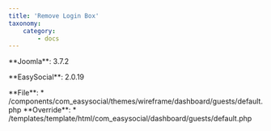 ```yaml
---
title: 'Remove Login Box'
taxonomy:
    category:
        - docs
---
```


<p>**Joomla**: 3.7.2<p>
<p>**EasySocial**: 2.0.19<p>
**File**: 
* /components/com_easysocial/themes/wireframe/dashboard/guests/default.php
**Override**:
* /templates/template/html/com_easysocial/dashboard/guests/default.php

